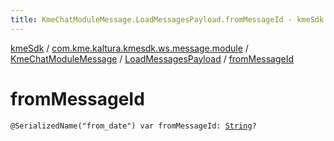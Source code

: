 ```yaml
---
title: KmeChatModuleMessage.LoadMessagesPayload.fromMessageId - kmeSdk
---
```


[kmeSdk](../../../index.html) / [com.kme.kaltura.kmesdk.ws.message.module](../../index.html) / [KmeChatModuleMessage](../index.html) / [LoadMessagesPayload](index.html) / [fromMessageId](./from-message-id.html)

# fromMessageId

`@SerializedName("from_date") var fromMessageId: `[`String`](https://kotlinlang.org/api/latest/jvm/stdlib/kotlin/-string/index.html)`?`